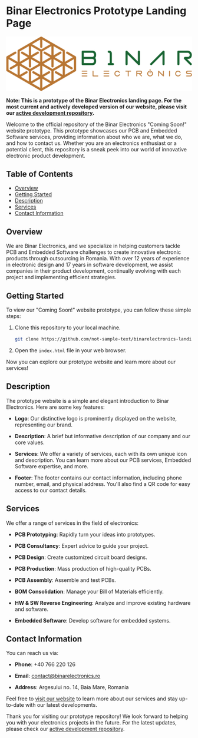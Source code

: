 # Binar Electronics Prototype Landing Page

![Binar Electronics Logo](assets/logo.png)

**Note: This is a prototype of the Binar Electronics landing page. For the most current and actively developed version of our website, please visit our [active development repository](https://github.com/binarelectronics/binarelectronics.ro-under-construction).**

Welcome to the official repository of the Binar Electronics "Coming Soon!" website prototype. This prototype showcases our PCB and Embedded Software services, providing information about who we are, what we do, and how to contact us. Whether you are an electronics enthusiast or a potential client, this repository is a sneak peek into our world of innovative electronic product development.

## Table of Contents

- [Overview](#overview)
- [Getting Started](#getting-started)
- [Description](#description)
- [Services](#services)
- [Contact Information](#contact-information)

## Overview

We are Binar Electronics, and we specialize in helping customers tackle PCB and Embedded Software challenges to create innovative electronic products through outsourcing in Romania. With over 12 years of experience in electronic design and 17 years in software development, we assist companies in their product development, continually evolving with each project and implementing efficient strategies.

## Getting Started

To view our "Coming Soon!" website prototype, you can follow these simple steps:

1. Clone this repository to your local machine.

   ```bash
   git clone https://github.com/not-sample-text/binarelectronics-landing
   ```

2. Open the `index.html` file in your web browser.

Now you can explore our prototype website and learn more about our services!

## Description

The prototype website is a simple and elegant introduction to Binar Electronics. Here are some key features:

- **Logo**: Our distinctive logo is prominently displayed on the website, representing our brand.

- **Description**: A brief but informative description of our company and our core values.

- **Services**: We offer a variety of services, each with its own unique icon and description. You can learn more about our PCB services, Embedded Software expertise, and more.

- **Footer**: The footer contains our contact information, including phone number, email, and physical address. You'll also find a QR code for easy access to our contact details.

## Services

We offer a range of services in the field of electronics:

- **PCB Prototyping**: Rapidly turn your ideas into prototypes.

- **PCB Consultancy**: Expert advice to guide your project.

- **PCB Design**: Create customized circuit board designs.

- **PCB Production**: Mass production of high-quality PCBs.

- **PCB Assembly**: Assemble and test PCBs.

- **BOM Consolidation**: Manage your Bill of Materials efficiently.

- **HW & SW Reverse Engineering**: Analyze and improve existing hardware and software.

- **Embedded Software**: Develop software for embedded systems.

## Contact Information

You can reach us via:

- **Phone**: +40 766 220 126

- **Email**: [contact@binarelectronics.ro](mailto:contact@binarelectronics.ro)

- **Address**: Argesului no. 14, Baia Mare, Romania

Feel free to [visit our website](https://binarelectronics.ro) to learn more about our services and stay up-to-date with our latest developments.

Thank you for visiting our prototype repository! We look forward to helping you with your electronics projects in the future. For the latest updates, please check our [active development repository](https://github.com/binarelectronics/binarelectronics.ro-under-construction).
